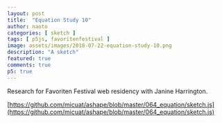 ```yaml
---
layout: post
title:  "Equation Study 10"
author: naoto
categories: [ sketch ]
tags: [ p5js, favoritenfestival ]
image: assets/images/2018-07-22-equation-study-10.png
description: "A sketch"
featured: true
comments: true
p5: true
---
```


Research for Favoriten Festival web residency with Janine Harrington.

[https://github.com/micuat/ashape/blob/master/064_equation/sketch.js](https://github.com/micuat/ashape/blob/master/064_equation/sketch.js)

<div id = "p5sketch">
  <!-- p5 instance will be created here -->
</div>

<script>
var s = function (p) {
  let name;
  let startFrame;
  let cycle = 8.0;

  p.setup = function () {
    name = p.folderName;

    p.createCanvas(400, 400);
    p.frameRate(30);

    startFrame = p.frameCount;
  }

  function getCount() { return p.frameCount - startFrame };

  p.draw = function () {
    t = (getCount() / 30.0);
    if (getCount() % (30 * cycle) == 0) {

    }

    p.background(0);
    p.stroke(255);

    let n = 24;
    let l = p.width / n;
    for(let i = 0; i <= n; i++) {
      for(let j = 0; j <= n; j++) {
        p.push();
        p.translate(p.map(i, 0, n, 0, p.width), p.map(j, 0, n, 0, p.height))
        let dm = p.noise(i * 0.3, j * 0.2, t) - 0.5;
        dm = Math.pow(dm, 4.0);
        if(dm > 0)
        p.rotate(dm * 100.0);
        p.line(0, 0, l, 0);

        let dn = p.noise(i * 0.7, j * 0.6, t) - 0.5;
        dn = Math.pow(dn, 4.0);
        if(dn > 0)
        p.rotate(dn * 100.0);
        p.line(0, 0, 0, l);
        p.pop();
      }
    }
  }

};

var p063 = new p5(s, document.getElementById('p5sketch'));
</script>